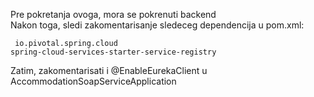 Pre pokretanja ovoga, mora se pokrenuti backend <br>
Nakon toga, sledi zakomentarisanje sledeceg dependencija u pom.xml: <br>
		<code> <dependency>
			<groupId>io.pivotal.spring.cloud</groupId>
			<artifactId>spring-cloud-services-starter-service-registry</artifactId>
		</dependency> </code>
<br>
Zatim, zakomentarisati i @EnableEurekaClient u AccommodationSoapServiceApplication

